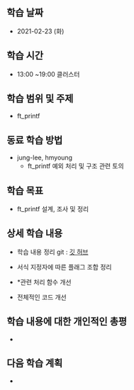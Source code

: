 학습 날짜
---
+ 2021-02-23 (화)

학습 시간
---
+ 13:00 ~19:00 클러스터

학습 범위 및 주제
---
+ ft_printf

동료 학습 방법
---
+ jung-lee, hmyoung
    + ft_printf 예외 처리 및 구조 관련 토의

학습 목표
---
+ ft_printf 설계, 조사 및 정리

상세 학습 내용
---
+ 학습 내용 정리 git : [깃 허브](https://github.com/kiskim/study)   

+ 서식 지정자에 따른 플래그 조합 정리
+ *관련 처리 함수 개선
+ 전체적인 코드 개선

학습 내용에 대한 개인적인 총평
---
+ 

다음 학습 계획
---
+ 